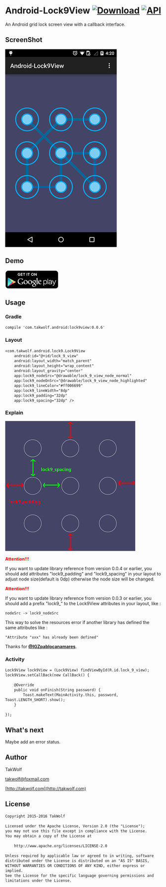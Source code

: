 # Android-Lock9View [![Download](https://api.bintray.com/packages/takwolf/maven/Android-Lock9View/images/download.svg)](https://bintray.com/takwolf/maven/Android-Lock9View/_latestVersion) [![API](https://img.shields.io/badge/API-5%2B-brightgreen.svg?style=flat)](https://android-arsenal.com/api?level=5) #

An Android grid lock screen view with a callback interface.

## ScreenShot ##

![Screenshot](art/screenshot.png)

## Demo ##

[![Google Play Store](art/git_it_on_google_play.png)](https://play.google.com/store/apps/details?id=com.takwolf.android.lock9)

## Usage ##

### Gradle ###

    compile 'com.takwolf.android:lock9view:0.0.6'

### Layout ###

    <com.takwolf.android.lock9.Lock9View
        android:id="@+id/lock_9_view"
        android:layout_width="match_parent"
        android:layout_height="wrap_content"
        android:layout_gravity="center"
        app:lock9_nodeSrc="@drawable/lock_9_view_node_normal"
        app:lock9_nodeOnSrc="@drawable/lock_9_view_node_highlighted"
        app:lock9_lineColor="#ff006699"
        app:lock9_lineWidth="8dp"
        app:lock9_padding="32dp"
        app:lock9_spacing="32dp" />

### Explain ###

![Explain](art/explain.png)

<b style="color:red">Attention!!!</b>

If you want to update library reference from version 0.0.4 or earlier,
you should add attributes "lock9_padding" and "lock9_spacing" in your layout to adjust node size(default is 0dp)
otherwise the node size will be changed.

<b style="color:red">Attention!!!</b>

If you want to update library reference from version 0.0.3 or earlier,
you should add a prefix "lock9_" to the Lock9View attributes in your layout, like :

    nodeSrc -> lock9_nodeSrc

This way to solve the resources error if another library has defined the same attributes like :

    "Attribute "xxx" has already been defined"

Thanks for <b>[@IGZpablocanamares](https://github.com/IGZpablocanamares)</b>.

### Activity ###

    Lock9View lock9View = (Lock9View) findViewById(R.id.lock_9_view);
    lock9View.setCallBack(new CallBack() {

        @Override
        public void onFinish(String password) {
            Toast.makeText(MainActivity.this, password, Toast.LENGTH_SHORT).show();
        }

    });

## What's next ##

Maybe add an error status.

## Author ##

TakWolf

[takwolf@foxmail.com](mailto:takwolf@foxmail.com)

[http://takwolf.com](http://takwolf.com)

## License ##

    Copyright 2015-2016 TakWolf
    
    Licensed under the Apache License, Version 2.0 (the "License");
    you may not use this file except in compliance with the License.
    You may obtain a copy of the License at

        http://www.apache.org/licenses/LICENSE-2.0

    Unless required by applicable law or agreed to in writing, software
    distributed under the License is distributed on an "AS IS" BASIS,
    WITHOUT WARRANTIES OR CONDITIONS OF ANY KIND, either express or implied.
    See the License for the specific language governing permissions and
    limitations under the License.